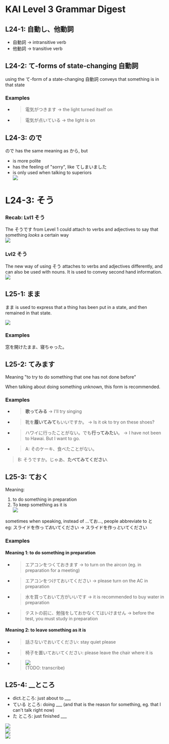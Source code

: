 # KAI Level 3 Grammar Digest
## L24-1: 自動し、他動詞
- 自動詞 -> intransitive verb
- 他動詞 -> transitive verb

## L24-2: て-forms of state-changing 自動詞
using the て-form of a state-changing 自動詞 conveys that something is in that state  

### Examples
- > 電気がつきます -> the light turned itself on  
- > 電気が点いている -> the light is on

## L24-3: ので
ので has the same meaning as から, but

- is more polite
- has the feeling of "sorry", like てしまいました
- is only used when talking to superiors  
![](sourceimages/node.png)  

# L24-3: そう
### Recab: Lvl1 そう
The そうです from Level 1 could attach to verbs and adjectives to say that something *looks* a certain way  
![](sourceimages/lvl1sou.png)  

### Lvl2 そう
The new way of using そう attaches to verbs and adjectives differently, and can also be used with nouns.
It is used to convey second hand information.  
![](sourceimages/lvl2sou.png)  

## L25-1: まま
まま is used to express that a thing has been put in a state, and then remained in that state.

![](sourceimages/mama.png)  


### Examples
窓を開けたまま、寝ちゃった。

## L25-2: てみます
Meaning "to try to do something that one has not done before"  

When talking about doing something unknown, this form is recommended.

### Examples
- > **歌ってみる** -> I'll try singing
- > 靴を**履いてみて**もいいですか。 -> Is it ok to try on these shoes?  
- > ハワイに行ったことがない。でも**行ってみたい**。 -> I have not been to Hawai. But I want to go.
- > A: そのケーキ、食べたことがない。  
> B: そうですか。じゃあ、**たべてみてください**.

## L25-3: ておく
Meaning:
1. to do something in preparation
2. To keep something as it is  
![](sourceimages/teoku.png)

sometimes when speaking, instead of ...てお..., people abbreviate to と  
eg: スライドを作っ*てお*いてください -> スライドを作っ*と*いてください
### Examples
#### Meaning 1: to do something in preparation
- > エアコンをつくておきます -> to turn on the aircon (eg. in preparation for a meeting)  
- > エアコンをつけておいてください -> please turn on the AC in preparation  
- > 水を買っておいて方がいいです -> it is recommended to buy water in preparation  
- > テストの前に、勉強をしておかなくてはいけません -> before the test, you must study in preparation  

#### Meaning 2: to leave something as it is
- > 話さないでおいてください: stay quiet please  
- > 椅子を置いておいてください: please leave the chair where it is  
- > ![](sourceimages/examplesentences1.png)  
(TODO: transcribe)

## L25-4: __ところ

- dict.ところ: just about to ___
- ている ところ: doing ___ (and that is the reason for something, eg. that I can't talk right now)
- た ところ: just finished ___  

![](sourceimages/rutokoro.png)  
![](sourceimages/tatokoro.png)  
![](sourceimages/teirutokoro.png)  

